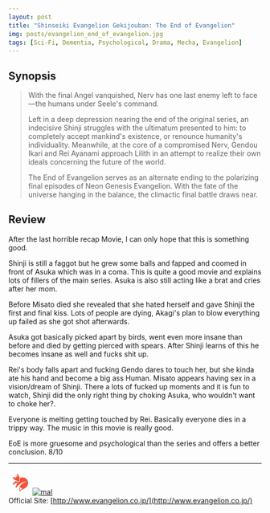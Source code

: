 ```yaml
---
layout: post
title: "Shinseiki Evangelion Gekijouban: The End of Evangelion"
img: posts/evangelion_end_of_evangelion.jpg 
tags: [Sci-Fi, Dementia, Psychological, Drama, Mecha, Evangelion]
---
```


## Synopsis
>With the final Angel vanquished, Nerv has one last enemy left to face—the humans under Seele's command.
>
>Left in a deep depression nearing the end of the original series, an indecisive Shinji struggles with the ultimatum presented to him: to completely accept mankind's existence, or renounce humanity's individuality. Meanwhile, at the core of a compromised Nerv, Gendou Ikari and Rei Ayanami approach Lilith in an attempt to realize their own ideals concerning the future of the world.
>
>The End of Evangelion serves as an alternate ending to the polarizing final episodes of Neon Genesis Evangelion. With the fate of the universe hanging in the balance, the climactic final battle draws near.

## Review
After the last horrible recap Movie, I can only hope that this is something good.

Shinji is still a faggot but he grew some balls and fapped and coomed in front of Asuka which was in a coma. This is quite a good movie and explains lots of fillers of the main series. Asuka is also still acting like a brat and cries after her mom.

Before Misato died she revealed that she hated herself and gave Shinji the first and final kiss. Lots of people are dying, Akagi's plan to blow everything up failed as she got shot afterwards.

Asuka got basically picked apart by birds, went even more insane than before and died by getting pierced with spears. After Shinji learns of this he becomes insane as well and fucks shit up.

Rei's body falls apart and fucking Gendo dares to touch her, but she kinda ate his hand and become a big ass Human. Misato appears having sex in a vision/dream of Shinji. There a lots of fucked up moments and it is fun to watch, Shinji did the only right thing by choking Asuka, who wouldn't want to choke her?.

Everyone is melting getting touched by Rei. Basically everyone dies in a trippy way. The music in this movie is really good.
  
EoE is more gruesome and psychological than the series and offers a better conclusion. 8/10

---

[![kitsu](..\assets\img\kitsu.png)](https://kitsu.io/anime/neon-genesis-evangelion-the-end-of-evangelion)[![mal](..\assets\img\mal.ico)](https://myanimelist.net/anime/32/Neon_Genesis_Evangelion__The_End_of_Evangelion)  
Official Site: [http://www.evangelion.co.jp/](http://www.evangelion.co.jp/)